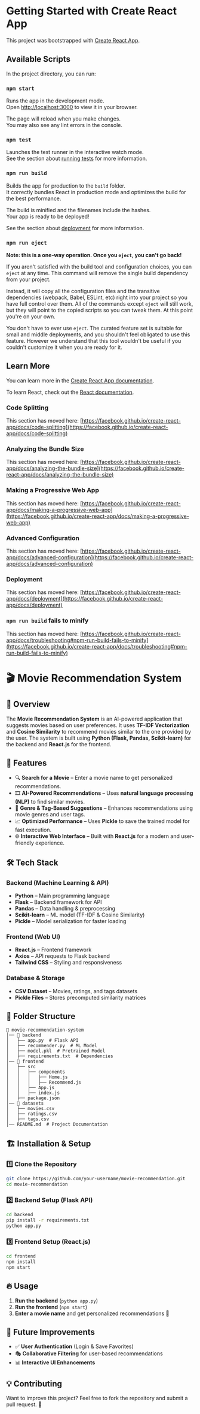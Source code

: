 # Getting Started with Create React App

This project was bootstrapped with [Create React App](https://github.com/facebook/create-react-app).

## Available Scripts

In the project directory, you can run:

### `npm start`

Runs the app in the development mode.\
Open [http://localhost:3000](http://localhost:3000) to view it in your browser.

The page will reload when you make changes.\
You may also see any lint errors in the console.

### `npm test`

Launches the test runner in the interactive watch mode.\
See the section about [running tests](https://facebook.github.io/create-react-app/docs/running-tests) for more information.

### `npm run build`

Builds the app for production to the `build` folder.\
It correctly bundles React in production mode and optimizes the build for the best performance.

The build is minified and the filenames include the hashes.\
Your app is ready to be deployed!

See the section about [deployment](https://facebook.github.io/create-react-app/docs/deployment) for more information.

### `npm run eject`

**Note: this is a one-way operation. Once you `eject`, you can't go back!**

If you aren't satisfied with the build tool and configuration choices, you can `eject` at any time. This command will remove the single build dependency from your project.

Instead, it will copy all the configuration files and the transitive dependencies (webpack, Babel, ESLint, etc) right into your project so you have full control over them. All of the commands except `eject` will still work, but they will point to the copied scripts so you can tweak them. At this point you're on your own.

You don't have to ever use `eject`. The curated feature set is suitable for small and middle deployments, and you shouldn't feel obligated to use this feature. However we understand that this tool wouldn't be useful if you couldn't customize it when you are ready for it.

## Learn More

You can learn more in the [Create React App documentation](https://facebook.github.io/create-react-app/docs/getting-started).

To learn React, check out the [React documentation](https://reactjs.org/).

### Code Splitting

This section has moved here: [https://facebook.github.io/create-react-app/docs/code-splitting](https://facebook.github.io/create-react-app/docs/code-splitting)

### Analyzing the Bundle Size

This section has moved here: [https://facebook.github.io/create-react-app/docs/analyzing-the-bundle-size](https://facebook.github.io/create-react-app/docs/analyzing-the-bundle-size)

### Making a Progressive Web App

This section has moved here: [https://facebook.github.io/create-react-app/docs/making-a-progressive-web-app](https://facebook.github.io/create-react-app/docs/making-a-progressive-web-app)

### Advanced Configuration

This section has moved here: [https://facebook.github.io/create-react-app/docs/advanced-configuration](https://facebook.github.io/create-react-app/docs/advanced-configuration)

### Deployment

This section has moved here: [https://facebook.github.io/create-react-app/docs/deployment](https://facebook.github.io/create-react-app/docs/deployment)

### `npm run build` fails to minify

This section has moved here: [https://facebook.github.io/create-react-app/docs/troubleshooting#npm-run-build-fails-to-minify](https://facebook.github.io/create-react-app/docs/troubleshooting#npm-run-build-fails-to-minify)
# 🎬 Movie Recommendation System

## 🌟 Overview
The **Movie Recommendation System** is an AI-powered application that suggests movies based on user preferences. It uses **TF-IDF Vectorization** and **Cosine Similarity** to recommend movies similar to the one provided by the user. The system is built using **Python (Flask, Pandas, Scikit-learn)** for the backend and **React.js** for the frontend.

## 🚀 Features
- 🔍 **Search for a Movie** – Enter a movie name to get personalized recommendations.
- 🎞 **AI-Powered Recommendations** – Uses **natural language processing (NLP)** to find similar movies.
- 📜 **Genre & Tag-Based Suggestions** – Enhances recommendations using movie genres and user tags.
- 📈 **Optimized Performance** – Uses **Pickle** to save the trained model for fast execution.
- 🌐 **Interactive Web Interface** – Built with **React.js** for a modern and user-friendly experience.

## 🛠 Tech Stack
### **Backend (Machine Learning & API)**
- **Python** – Main programming language
- **Flask** – Backend framework for API
- **Pandas** – Data handling & preprocessing
- **Scikit-learn** – ML model (TF-IDF & Cosine Similarity)
- **Pickle** – Model serialization for faster loading

### **Frontend (Web UI)**
- **React.js** – Frontend framework
- **Axios** – API requests to Flask backend
- **Tailwind CSS** – Styling and responsiveness

### **Database & Storage**
- **CSV Dataset** – Movies, ratings, and tags datasets
- **Pickle Files** – Stores precomputed similarity matrices

## 📂 Folder Structure
```
📂 movie-recommendation-system
│── 📁 backend
│   ├── app.py  # Flask API
│   ├── recommender.py  # ML Model
│   ├── model.pkl  # Pretrained Model
│   ├── requirements.txt  # Dependencies
│── 📁 frontend
│   ├── src
│   │   ├── components
│   │   │   ├── Home.js
│   │   │   ├── Recommend.js
│   │   ├── App.js
│   │   ├── index.js
│   ├── package.json
│── 📁 datasets
│   ├── movies.csv
│   ├── ratings.csv
│   ├── tags.csv
│── README.md  # Project Documentation
```

## 🏗 Installation & Setup
### **1️⃣ Clone the Repository**
```sh
git clone https://github.com/your-username/movie-recommendation.git
cd movie-recommendation
```

### **2️⃣ Backend Setup (Flask API)**
```sh
cd backend
pip install -r requirements.txt
python app.py
```

### **3️⃣ Frontend Setup (React.js)**
```sh
cd frontend
npm install
npm start
```

## 🔥 Usage
1. **Run the backend** (`python app.py`)
2. **Run the frontend** (`npm start`)
3. **Enter a movie name** and get personalized recommendations 🎥



## 🎯 Future Improvements
- ✅ **User Authentication** (Login & Save Favorites)
- 🎭 **Collaborative Filtering** for user-based recommendations
- 📊 **Interactive UI Enhancements**

## 💡 Contributing
Want to improve this project? Feel free to fork the repository and submit a pull request. 🚀

